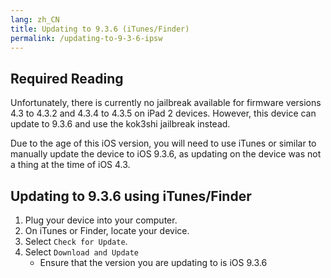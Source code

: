 ```yaml
---
lang: zh_CN
title: Updating to 9.3.6 (iTunes/Finder)
permalink: /updating-to-9-3-6-ipsw
---
```


## Required Reading

Unfortunately, there is currently no jailbreak available for firmware versions 4.3 to 4.3.2 and 4.3.4 to 4.3.5 on iPad 2 devices. However, this device can update to 9.3.6 and use the kok3shi jailbreak instead.

Due to the age of this iOS version, you will need to use iTunes or similar to manually update the device to iOS 9.3.6, as updating on the device was not a thing at the time of iOS 4.3.

## Updating to 9.3.6 using iTunes/Finder

1. Plug your device into your computer.
1. On iTunes or Finder, locate your device.
1. Select `Check for Update`.
1. Select `Download and Update`
    - Ensure that the version you are updating to is iOS 9.3.6